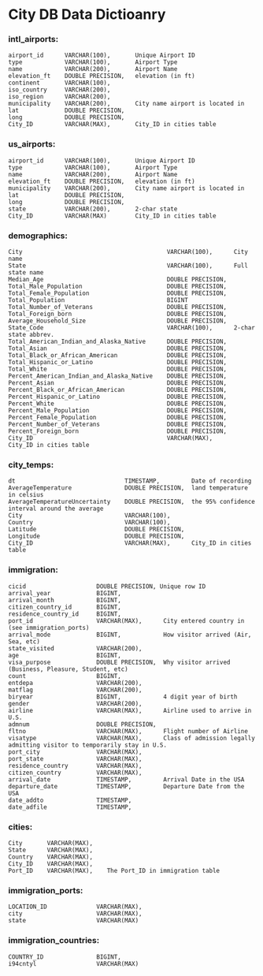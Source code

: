# City DB Data Dictioanry

### intl_airports:

    airport_id      VARCHAR(100),       Unique Airport ID
    type            VARCHAR(100),       Airport Type
    name            VARCHAR(200),       Airport Name
    elevation_ft    DOUBLE PRECISION,   elevation (in ft)
    continent       VARCHAR(100),       
    iso_country     VARCHAR(200),
    iso_region      VARCHAR(200),
    municipality    VARCHAR(200),       City name airport is located in
    lat             DOUBLE PRECISION,   
    long            DOUBLE PRECISION,
    City_ID         VARCHAR(MAX),       City_ID in cities table

### us_airports:

    airport_id      VARCHAR(100),       Unique Airport ID
    type            VARCHAR(100),       Airport Type
    name            VARCHAR(200),       Airport Name
    elevation_ft    DOUBLE PRECISION,   elevation (in ft)
    municipality    VARCHAR(200),       City name airport is located in
    lat             DOUBLE PRECISION,   
    long            DOUBLE PRECISION,
    state           VARCHAR(200),       2-char state
    City_ID         VARCHAR(MAX)        City_ID in cities table


### demographics:

    City                                         VARCHAR(100),      City name
    State                                        VARCHAR(100),      Full state name
    Median_Age                                   DOUBLE PRECISION,  
    Total_Male_Population                        DOUBLE PRECISION,
    Total_Female_Population                      DOUBLE PRECISION,
    Total_Population                             BIGINT
    Total_Number_of_Veterans                     DOUBLE PRECISION,
    Total_Foreign_born                           DOUBLE PRECISION,
    Average_Household_Size                       DOUBLE PRECISION,
    State_Code                                   VARCHAR(100),      2-char state abbrev.
    Total_American_Indian_and_Alaska_Native      DOUBLE PRECISION,
    Total_Asian                                  DOUBLE PRECISION,
    Total_Black_or_African_American              DOUBLE PRECISION,
    Total_Hispanic_or_Latino                     DOUBLE PRECISION,
    Total_White                                  DOUBLE PRECISION,
    Percent_American_Indian_and_Alaska_Native    DOUBLE PRECISION,
    Percent_Asian                                DOUBLE PRECISION,
    Percent_Black_or_African_American            DOUBLE PRECISION,
    Percent_Hispanic_or_Latino                   DOUBLE PRECISION,
    Percent_White                                DOUBLE PRECISION,
    Percent_Male_Population                      DOUBLE PRECISION,
    Percent_Female_Population                    DOUBLE PRECISION,
    Percent_Number_of_Veterans                   DOUBLE PRECISION,
    Percent_Foreign_born                         DOUBLE PRECISION,
    City_ID                                      VARCHAR(MAX),      City_ID in cities table


### city_temps:

    dt                               TIMESTAMP,         Date of recording
    AverageTemperature               DOUBLE PRECISION,  land temperature in celsius
    AverageTemperatureUncertainty    DOUBLE PRECISION,  the 95% confidence interval around the average 
    City                             VARCHAR(100),
    Country                          VARCHAR(100),
    Latitude                         DOUBLE PRECISION,
    Longitude                        DOUBLE PRECISION,
    City_ID                          VARCHAR(MAX),      City_ID in cities table


### immigration:

    cicid                    DOUBLE PRECISION, Unique row ID
    arrival_year             BIGINT, 
    arrival_month            BIGINT,
    citizen_country_id       BIGINT, 
    residence_country_id     BIGINT, 
    port_id                  VARCHAR(MAX),      City entered country in (see immigration_ports)
    arrival_mode             BIGINT,            How visitor arrived (Air, Sea, etc)
    state_visited            VARCHAR(200),
    age                      BIGINT,
    visa_purpose             DOUBLE PRECISION,  Why visitor arrived (Business, Pleasure, Student, etc)
    count                    BIGINT, 
    entdepa                  VARCHAR(200), 
    matflag                  VARCHAR(200),
    biryear                  BIGINT,            4 digit year of birth
    gender                   VARCHAR(200), 
    airline                  VARCHAR(MAX),      Airline used to arrive in U.S.
    admnum                   DOUBLE PRECISION, 
    fltno                    VARCHAR(MAX),      Flight number of Airline
    visatype                 VARCHAR(MAX),      Class of admission legally admitting visitor to temporarily stay in U.S.
    port_city                VARCHAR(MAX),
    port_state               VARCHAR(MAX),
    residence_country        VARCHAR(MAX), 
    citizen_country          VARCHAR(MAX), 
    arrival_date             TIMESTAMP,         Arrival Date in the USA
    departure_date           TIMESTAMP,         Departure Date from the USA
    date_addto               TIMESTAMP, 
    date_adfile              TIMESTAMP,


### cities:

    City       VARCHAR(MAX),
    State      VARCHAR(MAX),
    Country    VARCHAR(MAX),
    City_ID    VARCHAR(MAX),
    Port_ID    VARCHAR(MAX),    The Port_ID in immigration table



### immigration_ports:

    LOCATION_ID              VARCHAR(MAX),
    city                     VARCHAR(MAX),
    state                    VARCHAR(MAX)


### immigration_countries:

    COUNTRY_ID               BIGINT,
    i94cntyl                 VARCHAR(MAX)
